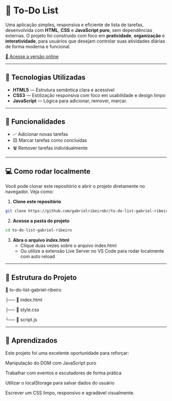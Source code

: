 # 📝 To-Do List

Uma aplicação simples, responsiva e eficiente de lista de tarefas, desenvolvida com **HTML**, **CSS** e **JavaScript puro**, sem dependências externas. O projeto foi construído com foco em **praticidade**, **organização** e **interatividade**, para usuários que desejam controlar suas atividades diárias de forma moderna e funcional.

[🔗 Acesse a versão online](https://gabrielribeirobr.github.io/to-do-list-gabriel-ribeiro/)

---

## 🚀 Tecnologias Utilizadas

- **HTML5** — Estrutura semântica clara e acessível
- **CSS3** — Estilização responsiva com foco em usabilidade e design limpo
- **JavaScript** — Lógica para adicionar, remover, marcar.

---

## 🎯 Funcionalidades

- ✅ Adicionar novas tarefas
- 🟨 Marcar tarefas como concluídas
- 🗑️ Remover tarefas individualmente

---

## 💻 Como rodar localmente

Você pode clonar este repositório e abrir o projeto diretamente no navegador. Veja como:

1. **Clone este repositório**
```bash
git clone https://github.com/gabrielribeirobr/to-do-list-gabriel-ribeiro.git
```

2. **Acesse a pasta do projeto**
```bash
cd to-do-list-gabriel-ribeiro
```
3. **Abra o arquivo index.html**
   - Clique duas vezes sobre o arquivo index.html
   - Ou utilize a extensão Live Server no VS Code para rodar localmente com auto reload
---


## 📂 Estrutura do Projeto
📁 to-do-list-gabriel-ribeiro

├── 📄 index.html

├── 📄 style.css

└── 📄 script.js

---

## 🧠 Aprendizados
Este projeto foi uma excelente oportunidade para reforçar:

Manipulação do DOM com JavaScript puro

Trabalhar com eventos e escutadores de forma prática

Utilizar o localStorage para salvar dados do usuário

Escrever um CSS limpo, responsivo e agradável visualmente.






